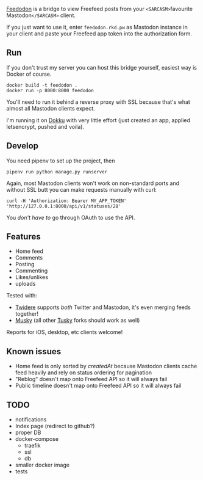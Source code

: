 [Feedodon](https://feedodon.rkd.pw/) is a bridge to view Freefeed posts
from your `<SARCASM>`favourite Mastodon`</SARCASM>` client.

If you just want to use it, enter `feedodon.rkd.pw` as Mastodon instance
in your client and paste your Freefeed app token into the authorization
form.

## Run

If you don't trust my server you can host this bridge yourself, easiest
way is Docker of course.

```
docker build -t feedodon .
docker run -p 8000:8000 feedodon
```

You'll need to run it behind a reverse proxy with SSL because that's
what almost all Mastodon clients expect.

I'm running it on [Dokku](http://dokku.viewdocs.io/dokku/) with very
little effort (just created an app, applied letsencrypt, pushed and voila).

## Develop

You need pipenv to set up the project, then

```
pipenv run python manage.py runserver
```

Again, most Mastodon clients won't work on non-standard ports and
without SSL butt you can make requests manually with curl:

```
curl -H 'Authorization: Bearer MY_APP_TOKEN' 'http://127.0.0.1:8000/api/v1/statuses/28'
```

You _don't have to_ go through OAuth to use the API.

## Features

- Home feed
- Comments
- Posting
- Commenting
- Likes/unlikes
- uploads

Tested with:

- [Twidere](https://github.com/TwidereProject/Twidere-Android) supports
_both_ Twitter and Mastodon, it's even merging feeds together!
- [Musky](https://github.com/StephenVivash/Musky) (all other
[Tusky](https://tusky.app/) forks should work as well)

Reports for iOS, desktop, etc clients welcome!

## Known issues

- Home feed is only sorted by _createdAt_ because Mastodon clients cache
feed heavily and rely on status ordering for pagination
- "Reblog" doesn't map onto Freefeed API so it will always fail
- Public timeline doesn't map onto Freefeed API so it will always fail

## TODO

- notifications
- Index page (redirect to github?)
- proper DB
- docker-compose
    - traefik
    - ssl
    - db
- smaller docker image
- tests
